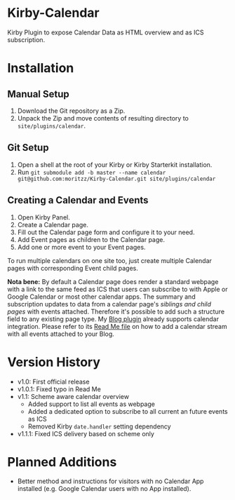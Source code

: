 # Kirby-Calendar

Kirby Plugin to expose Calendar Data as HTML overview and as ICS subscription.

# Installation

## Manual Setup

1. Download the Git repository as a Zip.
2. Unpack the Zip and move contents of resulting directory to `site/plugins/calendar`.

## Git Setup

1. Open a shell at the root of your Kirby or Kirby Starterkit installation.
2. Run `git submodule add -b master --name calendar git@github.com:moritzz/Kirby-Calendar.git site/plugins/calendar`

## Creating a Calendar and Events

1. Open Kirby Panel.
2. Create a Calendar page.
3. Fill out the Calendar page form and configure it to your need.
4. Add Event pages as children to the Calendar page.
5. Add one or more event to your Event pages.

To run multiple calendars on one site too, just create multiple Calendar pages with corresponding Event child pages.

**Nota bene:** By default a Calendar page does render a standard webpage with a link to the same feed as ICS that users can subscribe to with Apple or Google Calendar or most other calendar apps. The summary and subscription updates to data from a calendar page's *siblings and child pages* with events attached. Therefore it's possible to add such a structure field to any existing page type. My [Blog plugin](https://github.com/moritzz/Kirby-Blog) already supports calendar integration. Please refer to its [Read Me file](https://github.com/moritzz/Kirby-Blog/blob/master/README.md) on how to add a calendar stream with all events attached to your Blog.

# Version History #

- v1.0: First official release
- v1.0.1: Fixed typo in Read Me
- v1.1: Scheme aware calendar overview
  - Added support to list all events as webpage
  - Added a dedicated option to subscribe to all current an future events as ICS
  - Removed Kirby `date.handler` setting dependency
- v1.1.1: Fixed ICS delivery based on scheme only

# Planned Additions

- Better method and instructions for visitors with no Calendar App installed (e.g. Google Calendar users with no App installed).